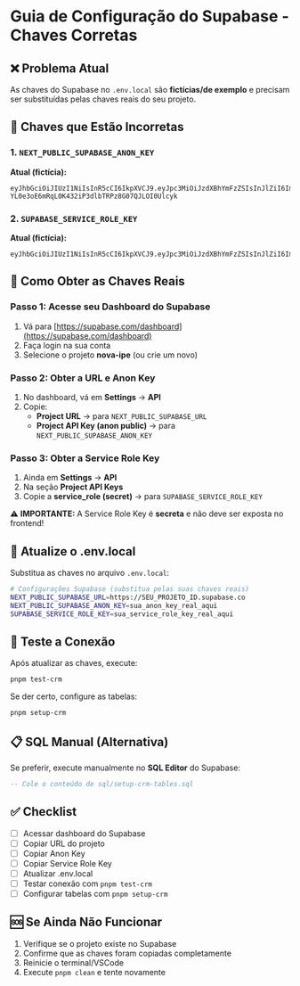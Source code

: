 # Guia de Configuração do Supabase - Chaves Corretas

## ❌ Problema Atual
As chaves do Supabase no `.env.local` são **fictícias/de exemplo** e precisam ser substituídas pelas chaves reais do seu projeto.

## 🔑 Chaves que Estão Incorretas

### 1. `NEXT_PUBLIC_SUPABASE_ANON_KEY`
**Atual (fictícia):**
```
eyJhbGciOiJIUzI1NiIsInR5cCI6IkpXVCJ9.eyJpc3MiOiJzdXBhYmFzZSIsInJlZiI6ImlmaGZwYWVobmpwZHdkb2NkendkIiwicm9sZSI6ImFub24iLCJpYXQiOjE3NTcwMDMxMzIsImV4cCI6MjA3MjU3OTEzMn0.-YL0e3oE6mRqL0K432iP3dlbTRPz8G07QJLOI0Ulcyk
```

### 2. `SUPABASE_SERVICE_ROLE_KEY`
**Atual (fictícia):**
```
eyJhbGciOiJIUzI1NiIsInR5cCI6IkpXVCJ9.eyJpc3MiOiJzdXBhYmFzZSIsInJlZiI6ImlmaGZwYWVobmpwZHdkb2NkendkIiwicm9sZSI6InNlcnZpY2Vfcm9sZSIsImlhdCI6MTc1NzAwMzEzMiwiZXhwIjoyMDcyNTc5MTMyfQ.K3gvPQr4vPzJL3Qs9xY2wB1nM8fR7eT6uI0pS5dA9vC
```

## 🔧 Como Obter as Chaves Reais

### Passo 1: Acesse seu Dashboard do Supabase
1. Vá para [https://supabase.com/dashboard](https://supabase.com/dashboard)
2. Faça login na sua conta
3. Selecione o projeto **nova-ipe** (ou crie um novo)

### Passo 2: Obter a URL e Anon Key
1. No dashboard, vá em **Settings** → **API**
2. Copie:
   - **Project URL** → para `NEXT_PUBLIC_SUPABASE_URL`
   - **Project API Key (anon public)** → para `NEXT_PUBLIC_SUPABASE_ANON_KEY`

### Passo 3: Obter a Service Role Key
1. Ainda em **Settings** → **API**
2. Na seção **Project API Keys**
3. Copie a **service_role (secret)** → para `SUPABASE_SERVICE_ROLE_KEY`

⚠️ **IMPORTANTE:** A Service Role Key é **secreta** e não deve ser exposta no frontend!

## 📝 Atualize o .env.local

Substitua as chaves no arquivo `.env.local`:

```bash
# Configurações Supabase (substitua pelas suas chaves reais)
NEXT_PUBLIC_SUPABASE_URL=https://SEU_PROJETO_ID.supabase.co
NEXT_PUBLIC_SUPABASE_ANON_KEY=sua_anon_key_real_aqui
SUPABASE_SERVICE_ROLE_KEY=sua_service_role_key_real_aqui
```

## 🧪 Teste a Conexão

Após atualizar as chaves, execute:

```bash
pnpm test-crm
```

Se der certo, configure as tabelas:

```bash
pnpm setup-crm
```

## 📋 SQL Manual (Alternativa)

Se preferir, execute manualmente no **SQL Editor** do Supabase:

```sql
-- Cole o conteúdo de sql/setup-crm-tables.sql
```

## ✅ Checklist

- [ ] Acessar dashboard do Supabase
- [ ] Copiar URL do projeto
- [ ] Copiar Anon Key
- [ ] Copiar Service Role Key
- [ ] Atualizar .env.local
- [ ] Testar conexão com `pnpm test-crm`
- [ ] Configurar tabelas com `pnpm setup-crm`

## 🆘 Se Ainda Não Funcionar

1. Verifique se o projeto existe no Supabase
2. Confirme que as chaves foram copiadas completamente
3. Reinicie o terminal/VSCode
4. Execute `pnpm clean` e tente novamente
